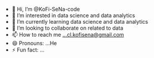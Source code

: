- 👋 Hi, I’m @KoFi-SeNa-code
- 👀 I’m interested in data science and data analytics
- 🌱 I’m currently learning data science and data analytics
- 💞️ I’m looking to collaborate on related to data
- 📫 How to reach me ...cl.kofisena@gmail.com
- 😄 Pronouns: ...He
- ⚡ Fun fact: ...

<!---
KoFi-SeNa-code/KoFi-SeNa-code is a ✨ special ✨ repository because its `README.md` (this file) appears on your GitHub profile.
You can click the Preview link to take a look at your changes.
--->
